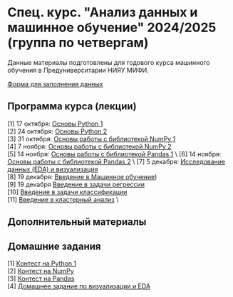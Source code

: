 # Спец. курс. "Анализ данных и машинное обучение" 2024/2025 (группа по четвергам)

Данные материалы подготовлены для годового курса машинного обучения в Предуниверситарии НИЯУ МИФИ. 

[Форма для заполнения данных](https://forms.gle/D3yD9L2FDi1gUN1P8)

## Программа курса (лекции)

[1] 17 октября: [Основы Python 1](https://github.com/Adelaaas/Data_science_basic_24_25_group_2/blob/main/00_%D0%9E%D1%81%D0%BD%D0%BE%D0%B2%D1%8B_Python_1.ipynb) \
[2] 24 октября: [Основы Python 2](https://github.com/Adelaaas/Data_science_basic_24_25_group_2/blob/main/01_%D0%9E%D1%81%D0%BD%D0%BE%D0%B2%D1%8B_Python_2.ipynb) \
[3] 31 октября: [Основы работы с библиотекой NumPy 1](https://github.com/Adelaaas/Data_science_basic_24_25_group_2/blob/main/02_2024_NumPy.ipynb) \
[4] 7 ноября: [Основы работы с библиотекой NumPy 2](https://github.com/Adelaaas/Data_science_basic_24_25_group_2/blob/main/02_2024_NumPy_%E2%84%962.ipynb) \
[5] 14 ноября: [Основы работы с библиотекой Pandas 1](https://github.com/Adelaaas/Data_science_basic_24_25_group_2/blob/main/%D0%92%D0%B2%D0%B5%D0%B4%D0%B5%D0%BD%D0%B8%D0%B5_%D0%B2_Pandas_(%D1%87%D0%B0%D1%81%D1%82%D1%8C_1).ipynb) \
[6] 14 ноября: [Основы работы с библиотекой Pandas 2](https://github.com/Adelaaas/Data_science_basic_24_25_group_2/blob/main/%D0%92%D0%B2%D0%B5%D0%B4%D0%B5%D0%BD%D0%B8%D0%B5_%D0%B2_Pandas_(%D1%87%D0%B0%D1%81%D1%82%D1%8C_2%2C_%D1%80%D0%B0%D0%B1%D0%BE%D1%82%D0%B0_%D1%81_%D1%84%D0%B0%D0%B9%D0%BB%D0%B0%D0%BC%D0%B8).ipynb) \
[7] 5 декабря: [Исследование данных (EDA) и визуализация](https://github.com/Adelaaas/Data_science_basic_24_25_group_2/blob/main/%D0%92%D0%B8%D0%B7%D1%83%D0%B0%D0%BB%D0%B8%D0%B7%D0%B0%D1%86%D0%B8%D1%8F%20EDA.ipynb) \
[8] 19 декабря: [Введение в Машинное обучение](https://github.com/Adelaaas/Data_science_basic_24_25_group_2/tree/main/%D0%92%D0%B2%D0%B5%D0%B4%D0%B5%D0%BD%D0%B8%D0%B5%20%D0%B2%20ML)) \
[9] 19 декабря [Введение в задачи регрессии](https://github.com/Adelaaas/Data_science_basic_24_25_group_2/blob/main/%D0%9B%D0%B8%D0%BD%D0%B5%D0%B9%D0%BD%D0%B0%D1%8F_%D1%80%D0%B5%D0%B3%D1%80%D0%B5%D1%81%D1%81%D0%B8%D1%8F.ipynb) \
[10] [Введение в задачи классификации]() \
[11] [Введение в кластерный анализ]() \

## Дополнительный материалы


## Домашние задания

[1] [Контест на Python 1](https://contest.yandex.ru/contest/69604/enter/?retPage=) \
[2] [Контест на NumPy](https://contest.yandex.ru/contest/70745/enter/?retPage=)\
[3] [Контест на Pandas](https://contest.yandex.ru/contest/71279/enter/?retPage=)\
[4] [Домашнее задание по визуализации и EDA](https://github.com/Adelaaas/Data_science_basic_24_25_group_2/tree/main/home_work_EDA)
